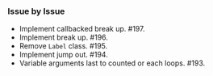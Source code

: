 ### Issue by Issue

 * Implement callbacked break up. #197.
 * Implement break up. #196.
 * Remove `Label` class. #195.
 * Implement jump out. #194.
 * Variable arguments last to counted or each loops. #193.
